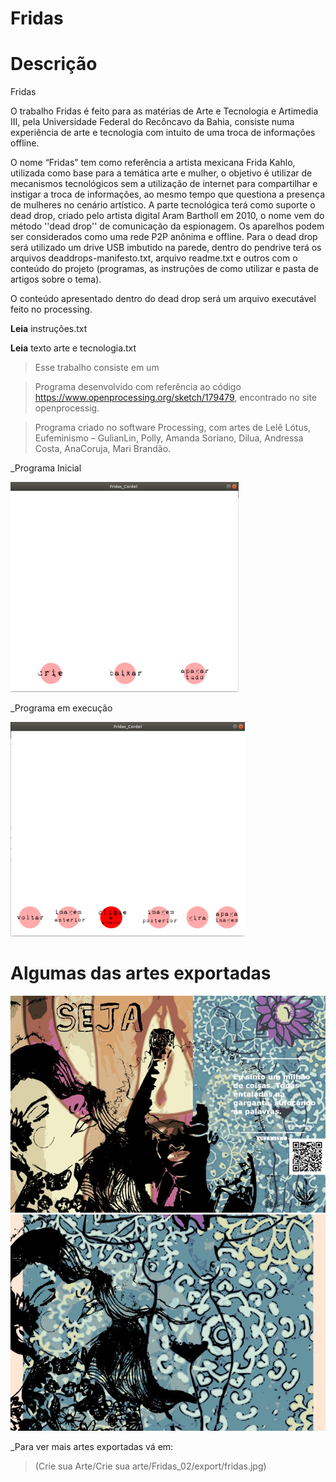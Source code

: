 # Fridas

# Descrição 

Fridas

O trabalho Fridas é feito para as matérias de Arte e Tecnologia e Artimedia III, pela Universidade Federal do Recôncavo da Bahia, consiste numa experiência de arte e tecnologia com intuito de uma troca de informações offline.

O nome “Fridas” tem como referência a artista mexicana Frida Kahlo, utilizada como base para a temática arte e mulher, o objetivo é utilizar de mecanismos tecnológicos sem a utilização de internet para compartilhar e instigar a troca de informações, ao mesmo tempo que questiona a presença de mulheres no cenário artístico.
A parte tecnológica terá como suporte o dead drop, criado pelo artista digital Aram Bartholl em 2010, o nome vem do método ''dead drop'' de comunicação da espionagem. Os aparelhos podem ser considerados como uma rede P2P anônima e offline.
Para o dead drop será utilizado um drive USB imbutido na parede, dentro do pendrive terá os arquivos deaddrops-manifesto.txt, arquivo readme.txt e outros com o conteúdo do projeto (programas, as instruções de como utilizar e pasta de artigos sobre o tema).

O conteúdo apresentado dentro do dead drop será um arquivo executável feito no processing.


**Leia** instruções.txt

**Leia** texto arte e tecnologia.txt 

> Esse trabalho consiste em um 


> Programa desenvolvido com referência ao código https://www.openprocessing.org/sketch/179479, encontrado no site openprocessig.

> Programa criado no software Processing, com artes de Lelê Lótus, Eufeminismo – GulianLin, Polly, Amanda Soriano, Dilua, Andressa Costa, AnaCoruja, Mari Brandão.


_Programa Inicial

![Fridas Programa-Inicial](fridas01.png)

_Programa em execução

![Fridas Programa-Execucao](fridas.png)


# Algumas das artes exportadas

![Fridas Programa-Execucao](a.jpg)
![Fridas Programa-Execucao](duo.jpg)

_Para ver mais artes exportadas vá em:

> (Crie sua Arte/Crie sua arte/Fridas_02/export/fridas.jpg)
